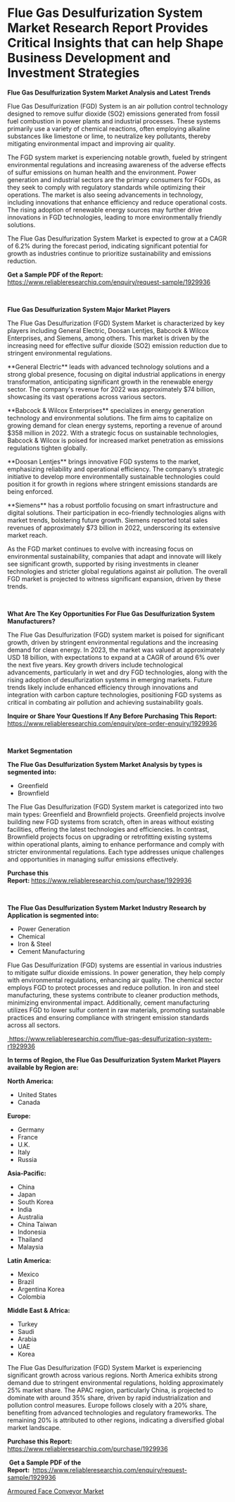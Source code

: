 <p><h1>Flue Gas Desulfurization System Market Research Report Provides Critical Insights that can help Shape Business Development and Investment Strategies</h1></p><p><strong>Flue Gas Desulfurization System Market Analysis and Latest Trends</strong></p>
<p><p>Flue Gas Desulfurization (FGD) System is an air pollution control technology designed to remove sulfur dioxide (SO2) emissions generated from fossil fuel combustion in power plants and industrial processes. These systems primarily use a variety of chemical reactions, often employing alkaline substances like limestone or lime, to neutralize key pollutants, thereby mitigating environmental impact and improving air quality.</p><p>The FGD system market is experiencing notable growth, fueled by stringent environmental regulations and increasing awareness of the adverse effects of sulfur emissions on human health and the environment. Power generation and industrial sectors are the primary consumers for FGDs, as they seek to comply with regulatory standards while optimizing their operations. The market is also seeing advancements in technology, including innovations that enhance efficiency and reduce operational costs. The rising adoption of renewable energy sources may further drive innovations in FGD technologies, leading to more environmentally friendly solutions.</p><p>The Flue Gas Desulfurization System Market is expected to grow at a CAGR of 6.2% during the forecast period, indicating significant potential for growth as industries continue to prioritize sustainability and emissions reduction.</p></p>
<p><strong>Get a Sample PDF of the Report:&nbsp;</strong> <a href="https://www.reliableresearchiq.com/enquiry/request-sample/1929936?utm_campaign=2285&utm_medium=2&utm_source=Github&utm_content=ia&utm_term=10042025&utm_id=flue-gas-desulfurization-system">https://www.reliableresearchiq.com/enquiry/request-sample/1929936</a></p>
<p>&nbsp;</p>
<p><strong>Flue Gas Desulfurization System Major Market Players</strong></p>
<p><p>The Flue Gas Desulfurization (FGD) System Market is characterized by key players including General Electric, Doosan Lentjes, Babcock & Wilcox Enterprises, and Siemens, among others. This market is driven by the increasing need for effective sulfur dioxide (SO2) emission reduction due to stringent environmental regulations.</p><p>**General Electric** leads with advanced technology solutions and a strong global presence, focusing on digital industrial applications in energy transformation, anticipating significant growth in the renewable energy sector. The company's revenue for 2022 was approximately $74 billion, showcasing its vast operations across various sectors.</p><p>**Babcock & Wilcox Enterprises** specializes in energy generation technology and environmental solutions. The firm aims to capitalize on growing demand for clean energy systems, reporting a revenue of around $358 million in 2022. With a strategic focus on sustainable technologies, Babcock & Wilcox is poised for increased market penetration as emissions regulations tighten globally.</p><p>**Doosan Lentjes** brings innovative FGD systems to the market, emphasizing reliability and operational efficiency. The company’s strategic initiative to develop more environmentally sustainable technologies could position it for growth in regions where stringent emissions standards are being enforced.</p><p>**Siemens** has a robust portfolio focusing on smart infrastructure and digital solutions. Their participation in eco-friendly technologies aligns with market trends, bolstering future growth. Siemens reported total sales revenues of approximately $73 billion in 2022, underscoring its extensive market reach.</p><p>As the FGD market continues to evolve with increasing focus on environmental sustainability, companies that adapt and innovate will likely see significant growth, supported by rising investments in cleaner technologies and stricter global regulations against air pollution. The overall FGD market is projected to witness significant expansion, driven by these trends.</p></p>
<p>&nbsp;</p>
<p><strong>What Are The Key Opportunities For Flue Gas Desulfurization System Manufacturers?</strong></p>
<p><p>The Flue Gas Desulfurization (FGD) system market is poised for significant growth, driven by stringent environmental regulations and the increasing demand for clean energy. In 2023, the market was valued at approximately USD 18 billion, with expectations to expand at a CAGR of around 6% over the next five years. Key growth drivers include technological advancements, particularly in wet and dry FGD technologies, along with the rising adoption of desulfurization systems in emerging markets. Future trends likely include enhanced efficiency through innovations and integration with carbon capture technologies, positioning FGD systems as critical in combating air pollution and achieving sustainability goals.</p></p>
<p><strong>Inquire or Share Your Questions If Any Before Purchasing This Report:</strong> <a href="https://www.reliableresearchiq.com/enquiry/pre-order-enquiry/1929936?utm_campaign=2285&utm_medium=2&utm_source=Github&utm_content=ia&utm_term=10042025&utm_id=flue-gas-desulfurization-system">https://www.reliableresearchiq.com/enquiry/pre-order-enquiry/1929936</a></p>
<p>&nbsp;</p>
<p><strong>Market Segmentation</strong></p>
<p><strong>The Flue Gas Desulfurization System Market Analysis by types is segmented into:</strong></p>
<p><ul><li>Greenfield</li><li>Brownfield</li></ul></p>
<p><p>The Flue Gas Desulfurization (FGD) System market is categorized into two main types: Greenfield and Brownfield projects. Greenfield projects involve building new FGD systems from scratch, often in areas without existing facilities, offering the latest technologies and efficiencies. In contrast, Brownfield projects focus on upgrading or retrofitting existing systems within operational plants, aiming to enhance performance and comply with stricter environmental regulations. Each type addresses unique challenges and opportunities in managing sulfur emissions effectively.</p></p>
<p><strong>Purchase this Report:&nbsp;</strong><a href="https://www.reliableresearchiq.com/purchase/1929936?utm_campaign=2285&utm_medium=2&utm_source=Github&utm_content=ia&utm_term=10042025&utm_id=flue-gas-desulfurization-system">https://www.reliableresearchiq.com/purchase/1929936</a></p>
<p>&nbsp;</p>
<p><strong>The Flue Gas Desulfurization System Market Industry Research by Application is segmented into:</strong></p>
<p><ul><li>Power Generation</li><li>Chemical</li><li>Iron & Steel</li><li>Cement Manufacturing</li></ul></p>
<p><p>Flue Gas Desulfurization (FGD) systems are essential in various industries to mitigate sulfur dioxide emissions. In power generation, they help comply with environmental regulations, enhancing air quality. The chemical sector employs FGD to protect processes and reduce pollution. In iron and steel manufacturing, these systems contribute to cleaner production methods, minimizing environmental impact. Additionally, cement manufacturing utilizes FGD to lower sulfur content in raw materials, promoting sustainable practices and ensuring compliance with stringent emission standards across all sectors.</p></p>
<p><a href="https://www.reliableresearchiq.com/flue-gas-desulfurization-system-r1929936?utm_campaign=2285&utm_medium=2&utm_source=Github&utm_content=ia&utm_term=10042025&utm_id=flue-gas-desulfurization-system">&nbsp;https://www.reliableresearchiq.com/flue-gas-desulfurization-system-r1929936</a></p>
<p><strong>In terms of Region, the Flue Gas Desulfurization System Market Players available by Region are:</strong></p>
<p>
    <p> <strong> North America: </strong>
        <ul>
            <li>United States</li>
            <li>Canada</li>
        </ul>
        </p> 
    <p> <strong> Europe: </strong>
        <ul>
            <li>Germany</li>
            <li>France</li>
            <li>U.K.</li>
            <li>Italy</li>
            <li>Russia</li>
        </ul>
        </p> 
    <p> <strong> Asia-Pacific: </strong>
        <ul>
            <li>China</li>
            <li>Japan</li>
            <li>South Korea</li>
            <li>India</li>
            <li>Australia</li>
            <li>China Taiwan</li>
            <li>Indonesia</li>
            <li>Thailand</li>
            <li>Malaysia</li>
        </ul>
        </p> 
    <p> <strong> Latin America: </strong>
        <ul>
            <li>Mexico</li>
            <li>Brazil</li>
            <li>Argentina Korea</li>
            <li>Colombia</li>
        </ul>
        </p> 
    <p> <strong> Middle East & Africa: </strong>
        <ul>
            <li>Turkey</li>
            <li>Saudi</li>
            <li>Arabia</li>
            <li>UAE</li>
            <li>Korea</li>
        </ul>
    </p>
    </p>
<p><p>The Flue Gas Desulfurization (FGD) System Market is experiencing significant growth across various regions. North America exhibits strong demand due to stringent environmental regulations, holding approximately 25% market share. The APAC region, particularly China, is projected to dominate with around 35% share, driven by rapid industrialization and pollution control measures. Europe follows closely with a 20% share, benefiting from advanced technologies and regulatory frameworks. The remaining 20% is attributed to other regions, indicating a diversified global market landscape.</p></p>
<p><strong>Purchase this Report: </strong><a href="https://www.reliableresearchiq.com/purchase/1929936?utm_campaign=2285&utm_medium=2&utm_source=Github&utm_content=ia&utm_term=10042025&utm_id=flue-gas-desulfurization-system">https://www.reliableresearchiq.com/purchase/1929936</a></p>
<p>&nbsp;<strong>Get a Sample PDF of the Report:&nbsp;&nbsp;</strong><a href="https://www.reliableresearchiq.com/enquiry/request-sample/1929936?utm_campaign=2285&utm_medium=2&utm_source=Github&utm_content=ia&utm_term=10042025&utm_id=flue-gas-desulfurization-system">https://www.reliableresearchiq.com/enquiry/request-sample/1929936</a></p>
<p><strong></strong></p>
<p><p><a href="https://github.com/wycheelwayeu/Market-Research-Report-List-1/blob/main/armoured-face-conveyor-market.md?utm_campaign=2285&utm_medium=2&utm_source=Github&utm_content=ia&utm_term=10042025&utm_id=flue-gas-desulfurization-system">Armoured Face Conveyor Market</a></p></p>